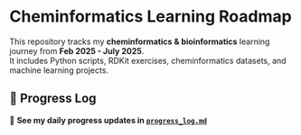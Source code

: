 # Cheminformatics Learning Roadmap

This repository tracks my **cheminformatics & bioinformatics** learning journey from **Feb 2025 - July 2025**.  
It includes Python scripts, RDKit exercises, cheminformatics datasets, and machine learning projects.  

## 📑 Progress Log
📌 **See my daily progress updates in [`progress_log.md`](progress_log.md)**  
